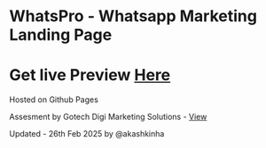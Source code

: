 # WhatsPro - Whatsapp Marketing Landing Page

# Get live Preview <a href="https://akashkinhaak.github.io/wamarketing/" target="_blank">Here</a>
Hosted on Github Pages

Assesment by Gotech Digi Marketing Solutions - <a href="https://gotechdigi.com" target="_blank">View </a>



Updated - 26th Feb 2025 by @akashkinha
